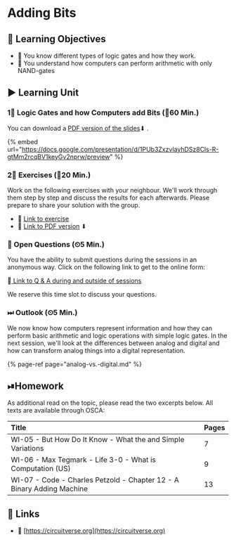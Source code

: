 # Adding Bits

## 🎯 Learning Objectives

* 🎯 You know different types of logic gates and how they work.
* 🎯 You understand how computers can perform arithmetic with only NAND-gates

## ▶ Learning Unit

### 1⃣ Logic Gates and how Computers add Bits \(⏲60 Min.\)

You can download a [PDF version of the slides](https://docs.google.com/presentation/d/1PUb3ZxzvlayhDSz8Cls-R-gtMm2rcqBV1keyGv2nprw/export?format=pdf)⬇ .

{% embed url="https://docs.google.com/presentation/d/1PUb3ZxzvlayhDSz8Cls-R-gtMm2rcqBV1keyGv2nprw/preview" %}

### 2⃣ Exercises \(⏲20 Min.\)

Work on the following exercises with your neighbour. We'll work through them step by step and discuss the results for each afterwards. Please prepare to share your solution with the group.

* 🔗 [Link to exercise](https://docs.google.com/document/d/1FE1ZtfP1KX3kNcyZkgSfA-Z8CqETuGAYquCZjh1fZO0/preview)
* 🔗 [Link to PDF version](https://docs.google.com/document/d/1FE1ZtfP1KX3kNcyZkgSfA-Z8CqETuGAYquCZjh1fZO0/export?format=pdf) ⬇ 

### 🔁 Open Questions \(⏲5 Min.\)

You have the ability to submit questions during the sessions in an anonymous way. Click on the following link to get to the online form:

🔗[ Link to Q & A during and outside of sessions](https://www.menti.com/7cf611ab)

We reserve this time slot to discuss your questions.

### ⏭ Outlook \(⏲5 Min.\)

We now know how computers represent information and how they can perform basic arithmetic and logic operations with simple logic gates. In the next session, we'll look at the differences between analog and digital and how can transform analog things into a digital representation.

{% page-ref page="analog-vs.-digital.md" %}

## ⏯Homework <a id="homework"></a>

As additional read on the topic, please read the two excerpts below. All texts are available through OSCA:

| Title | Pages |
| :--- | :--- |
| WI-05 - But How Do It Know - What the and Simple Variations | 7 |
| WI-06 - Max Tegmark - Life 3-0 - What is Computation \(US\) | 9 |
| WI-07 - Code - Charles Petzold - Chapter 12 - A Binary Adding Machine | 13 |

## 🔗 Links

* 🔗 [https://circuitverse.org](https://circuitverse.org)

